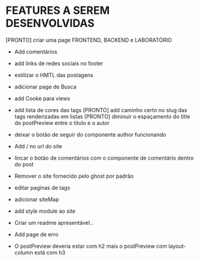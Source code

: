 # FEATURES A SEREM DESENVOLVIDAS

[PRONTO] criar uma page FRONTEND, BACKEND e LABORATÓRIO
- Add comentários
- add links de redes sociais no footer
- estilizar o HMTL das postagens
- adicionar page de Busca
- add Cooke para views
- add lista de cores das tags
[PRONTO] add caminho certo no slug das tags renderizadas em listas
[PRONTO] diminuir o espaçamento do title do postPreview entre o titulo e o autor
- deixar o botão de seguir do componente author funcionando

- Add / no url do site
- lincar o botão de comentários com o componente de comentário dentro do post
- Remover o site fornecido pelo ghost por padrão
- editar paginas de tags
- adicionar siteMap
- add style module ao site 
- Criar um readme apresentável..
- Add page de erro
- O postPreview deveria estar com h2 mais o postPreview com layout-column está com h3